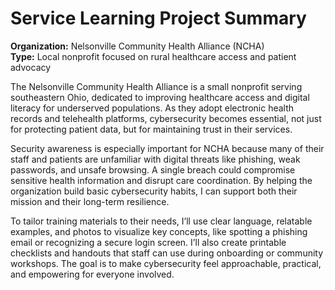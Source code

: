 # Service Learning Project Summary

**Organization:** Nelsonville Community Health Alliance (NCHA)  
**Type:** Local nonprofit focused on rural healthcare access and patient advocacy

The Nelsonville Community Health Alliance is a small nonprofit serving southeastern Ohio, dedicated to improving healthcare access and digital literacy for underserved populations. As they adopt electronic health records and telehealth platforms, cybersecurity becomes essential, not just for protecting patient data, but for maintaining trust in their services.

Security awareness is especially important for NCHA because many of their staff and patients are unfamiliar with digital threats like phishing, weak passwords, and unsafe browsing. A single breach could compromise sensitive health information and disrupt care coordination. By helping the organization build basic cybersecurity habits, I can support both their mission and their long-term resilience.

To tailor training materials to their needs, I’ll use clear language, relatable examples, and photos to visualize key concepts, like spotting a phishing email or recognizing a secure login screen. I’ll also create printable checklists and handouts that staff can use during onboarding or community workshops. The goal is to make cybersecurity feel approachable, practical, and empowering for everyone involved.
